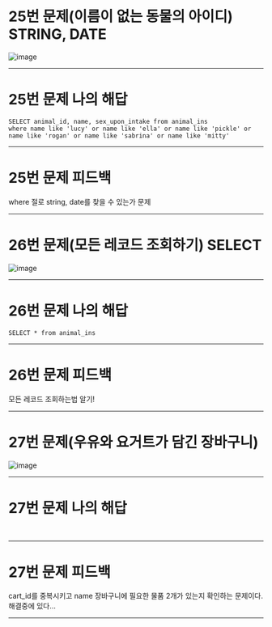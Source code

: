 # 25번 문제(이름이 없는 동물의 아이디) STRING, DATE
![image](https://user-images.githubusercontent.com/97568475/194446101-fa6a3f8b-5b58-4ce3-b306-a0df7b1248e1.png)


* * *
# 25번 문제 나의 해답
```
SELECT animal_id, name, sex_upon_intake from animal_ins
where name like 'lucy' or name like 'ella' or name like 'pickle' or name like 'rogan' or name like 'sabrina' or name like 'mitty'
```

* * *
# 25번 문제 피드백
where  절로 string, date를 찾을 수 있는가 문제

* * *
# 26번 문제(모든 레코드 조회하기) SELECT
![image](https://user-images.githubusercontent.com/97568475/194446342-2d60be97-61d5-4e53-86ba-083d8083cd92.png)


* * *
# 26번 문제 나의 해답
```
SELECT * from animal_ins
```

* * *
# 26번 문제 피드백
모든 레코드 조회하는법 알기!

* * *
# 27번 문제(우유와 요거트가 담긴 장바구니)
![image](https://user-images.githubusercontent.com/97568475/194453864-d5c8b2f9-e57f-4eab-aed3-7d3c62ad7c70.png)


* * *
# 27번 문제 나의 해답
```


```

* * *
# 27번 문제 피드백
cart_id를 중복시키고 name 장바구니에 필요한 물품 2개가 있는지 확인하는 문제이다. 해결중에 있다...

* * *
